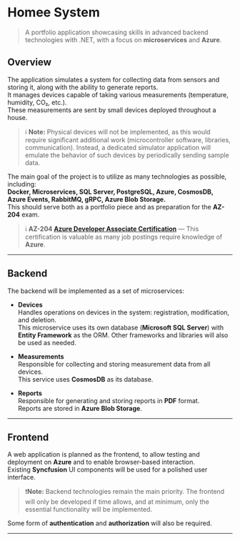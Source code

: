 # Homee System

> A portfolio application showcasing skills in advanced backend technologies with .NET, with a focus on **microservices** and **Azure**.

## Overview

The application simulates a system for collecting data from sensors and storing it, along with the ability to generate reports.  
It manages devices capable of taking various measurements (temperature, humidity, CO₂, etc.).  
These measurements are sent by small devices deployed throughout a house.

> ℹ️ **Note:** Physical devices will not be implemented, as this would require significant additional work (microcontroller software, libraries, communication). Instead, a dedicated simulator application will emulate the behavior of such devices by periodically sending sample data.

The main goal of the project is to utilize as many technologies as possible, including:  
**Docker, Microservices, SQL Server, PostgreSQL, Azure, CosmosDB, Azure Events, RabbitMQ, gRPC, Azure Blob Storage.**  
This should serve both as a portfolio piece and as preparation for the **AZ-204** exam.

> ℹ️ **AZ-204 [Azure Developer Associate Certification](https://learn.microsoft.com/en-us/credentials/certifications/azure-developer/?practice-assessment-type=certification)** — This certification is valuable as many job postings require knowledge of **Azure**.

---

## Backend

The backend will be implemented as a set of microservices:

- **Devices**  
  Handles operations on devices in the system: registration, modification, and deletion.  
  This microservice uses its own database (**Microsoft SQL Server**) with **Entity Framework** as the ORM. Other frameworks and libraries will also be used as needed.

- **Measurements**  
  Responsible for collecting and storing measurement data from all devices.  
  This service uses **CosmosDB** as its database.

- **Reports**  
  Responsible for generating and storing reports in **PDF** format.  
  Reports are stored in **Azure Blob Storage**.

---

## Frontend

A web application is planned as the frontend, to allow testing and deployment on **Azure** and to enable browser-based interaction.  
Existing **Syncfusion** UI components will be used for a polished user interface.

> ❗**Note:** Backend technologies remain the main priority. The frontend will only be developed if time allows, and at minimum, only the essential functionality will be implemented.

Some form of **authentication** and **authorization** will also be required.

---
